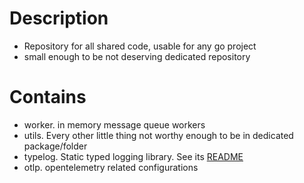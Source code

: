 # Description

- Repository for all shared code, usable for any go project
- small enough to be not deserving dedicated repository

# Contains

- worker. in memory message queue workers
- utils. Every other little thing not worthy enough to be in dedicated package/folder
- typelog. Static typed logging library. See its [README](./typelog/README.md)
- otlp. opentelemetry related configurations
